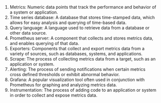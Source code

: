 1. Metrics: Numeric data points that track the performance and behavior of a system or application.
2. Time series database: A database that stores time-stamped data, which allows for easy analysis and querying of time-based data.
3. Query language: A language used to retrieve data from a database or other data source.
4. Prometheus server: A component that collects and stores metrics data, and enables querying of that data.
5. Exporters: Components that collect and export metrics data from a variety of sources, such as databases, systems, and applications.
6. Scrape: The process of collecting metrics data from a target, such as an application or system.
7. Alerting: The process of sending notifications when certain metrics cross defined thresholds or exhibit abnormal behavior.
8. Grafana: A popular visualization tool often used in conjunction with Prometheus for graphing and analyzing metrics data.
9. Instrumentation: The process of adding code to an application or system in order to collect and expose metrics data.
